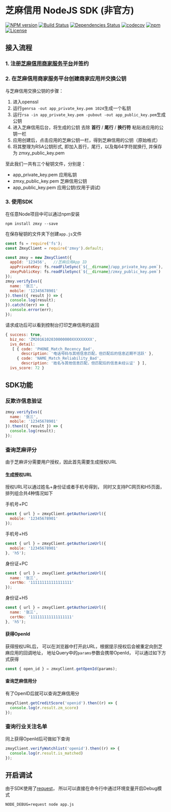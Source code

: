 # 芝麻信用 NodeJS SDK (非官方)

[![NPM version](https://img.shields.io/npm/v/zmxy.svg?style=flat-square)](http://badge.fury.io/js/zmxy)
[![Build Status](https://travis-ci.org/bmqb/zmxy.svg?branch=master)](https://travis-ci.org/bmqb/zmxy)
[![Dependencies Status](https://david-dm.org/bmqb/zmxy.svg)](https://david-dm.org/bmqb/zmxy)
[![codecov](https://codecov.io/gh/bmqb/zmxy/branch/master/graph/badge.svg)](https://codecov.io/gh/bmqb/zmxy)
[![npm](https://img.shields.io/npm/dm/bmqb.svg?maxAge=2592000)](https://www.npmjs.com/package/zmxy)
[![License](https://img.shields.io/npm/l/zmxy.svg?maxAge=2592000?style=plastic)](https://github.com/bmqb/zmxy/blob/master/LICENSE)

## 接入流程

### 1. 注册[芝麻信用商家服务平台](https://b.zmxy.com.cn/index.htm)并签约

### 2. 在芝麻信用商家服务平台创建商家应用并交换公钥

与芝麻信用交换公钥的步骤：

1. 进入openssl
2. 运行`genrsa -out app_private_key.pem 1024`生成一个私钥
3. 运行`rsa -in app_private_key.pem -pubout -out app_public_key.pem`生成公钥
4. 进入芝麻信用后台，将生成的公钥 去除 **首行** / **尾行** / **换行符** 粘贴进应用的公钥一栏
5. 应用创建后，点击应用的芝麻公钥一栏，得到芝麻信用的公钥（原始格式）
6. 将其整理为RSA公钥形式, 即加入首行，尾行，以及每64字符就换行, 并保存为 zmxy_public_key.pem 

至此我们一共有三个秘钥文件，分别是：

- app_private_key.pem 应用私钥
- zmxy_public_key.pem 芝麻信用公钥
- app_public_key.pem 应用公钥(仅用于调试)

### 3. 使用SDK

在任意Node项目中可以通过npm安装

```
npm install zmxy --save
```

在保存秘钥的文件夹下创建`app.js`文件

``` js
const fs = require('fs');
const ZmxyClient = require('zmxy').default;

const zmxy = new ZmxyClient({
  appId: '123456',   //芝麻应用App ID
  appPrivateKey: fs.readFileSync(`${__dirname}/app_private_key.pem`),  //App私钥
  zmxyPublicKey: fs.readFileSync(`${__dirname}/zmxy_public_key.pem`)   //芝麻公钥
});
zmxy.verifyIvs({
  name: '张三',
  mobile: '12345678901'
}).then(({ result }) => {
  console.log(result);
}).catch((err) => {
  console.error(err);
});
```

请求成功后可以看到控制台打印芝麻信用的返回

``` js
{ success: true,
  biz_no: 'ZM2016102030000000XXXXXXXXX',
  ivs_detail:
   [ { code: 'PHONE_Match_Recency_Bad',
       description: '电话号码与其他信息匹配，但匹配后的信息近期不活跃' },
     { code: 'NAME_Match_Reliability_Bad',
       description: '姓名与其他信息匹配，但匹配后的信息未经认证' } ],
  ivs_score: 72 }
```

## SDK功能

### 反欺诈信息验证

``` js
zmxy.verifyIvs({
  name: '张三',
  mobile: '12345678901'
}).then(({ result }) => {
  console.log(result);
});
```

### 查询芝麻评分

由于芝麻评分需要用户授权，因此首先需要生成授权URL

#### 生成授权URL

授权URL可以通过姓名+身份证或者手机号得到， 同时又支持PC网页和H5页面，排列组合共4种情况如下

手机号+PC

``` js
const { url } = zmxyClient.getAuthorizeUrl({
  mobile: '12345678901'
});
```

手机号+H5

``` js
const { url } = zmxyClient.getAuthorizeUrl({
  mobile: '12345678901'
}, 'h5');
```

身份证+PC

``` js
const { url } = zmxyClient.getAuthorizeUrl({
  name: '张三',
  certNo: '111111111111111111'
});
```

身份证+H5

``` js
const { url } = zmxyClient.getAuthorizeUrl({
  name: '张三',
  certNo: '111111111111111111'
}, 'h5');
```

#### 获得OpenId

获得授权URL后， 可以在浏览器中打开此URL，根据提示授权后会被重定向到芝麻应用的回调地址， 地址Query中的`params`参数会携带OpenId， 可以通过如下方式获得

``` js
const { open_id } = zmxyClient.getOpenId(params);
```

#### 查询芝麻信用分
 
有了OpenID后就可以查询芝麻信用分

``` js
zmxyClient.getCreditScore('openid').then((r) => {
  console.log(r.result.zm_score)
});
```

### 查询行业关注名单

同上获得OpenId后可做如下查询

``` js
zmxyClient.verifyWatchlist('openid').then((r) => {
  console.log(r.result.is_matched)
});
```

## 开启调试


由于SDK使用了[request](https://github.com/request/request)， 所以可以直接在命令行中通过环境变量开启Debug模式

```
NODE_DEBUG=request node app.js
```
